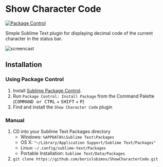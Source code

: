 # Show Character Code

[![Package Control](https://packagecontrol.herokuapp.com/downloads/Show%20Character%20Code.svg?style=round-square)](https://packagecontrol.io/packages/Show%20Character%20Code)

Simple Sublime Text plugin for displaying decimal code of the current character in the status bar.

![screencast](http://i.imgur.com/CJj0Bnc.gif)

## Installation

### Using Package Control

1. Install [Sublime Package Control](http://wbond.net/sublime_packages/package_control/installation).
2. Run `Package Control: Install Package` from the Command Palette (<kbd>COMMAND or CTRL</kbd> + <kbd>SHIFT</kbd> + <kbd>P</kbd>)
3. Find and install the `Show Character Code` plugin

### Manual

1. CD into your Sublime Text Packages directory
	* Windows: `%APPDATA%\Sublime Text\Packages`
	* OS X: `"~/Library/Application Support/Sublime Text/Packages"`
	* Linux: `~/.config/sublime-text/Packages`
	* Portable Installation: `Sublime Text/Data/Packages`
2. `git clone https://github.com/borislubimov/ShowCharacterCode.git`